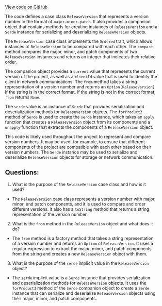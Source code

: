 [View code on GitHub](https://github.com/alephium/alephium/blob/master/protocol/src/main/scala/org/alephium/protocol/model/ReleaseVersion.scala)

The code defines a case class `ReleaseVersion` that represents a version number in the format of `major.minor.patch`. It also provides a companion object that contains methods for creating instances of `ReleaseVersion` and a `Serde` instance for serializing and deserializing `ReleaseVersion` objects.

The `ReleaseVersion` case class implements the `Ordered` trait, which allows instances of `ReleaseVersion` to be compared with each other. The `compare` method compares the major, minor, and patch components of two `ReleaseVersion` instances and returns an integer that indicates their relative order.

The companion object provides a `current` value that represents the current version of the project, as well as a `clientId` value that is used to identify the client in network communications. The `from` method takes a string representation of a version number and returns an `Option[ReleaseVersion]` if the string is in the correct format. If the string is not in the correct format, `from` returns `None`.

The `serde` value is an instance of `Serde` that provides serialization and deserialization methods for `ReleaseVersion` objects. The `forProduct3` method of `Serde` is used to create the `serde` instance, which takes an `apply` function that creates a `ReleaseVersion` object from its components and a `unapply` function that extracts the components of a `ReleaseVersion` object.

This code is likely used throughout the project to represent and compare version numbers. It may be used, for example, to ensure that different components of the project are compatible with each other based on their version numbers. The `Serde` instance may be used to serialize and deserialize `ReleaseVersion` objects for storage or network communication.
## Questions: 
 1. What is the purpose of the `ReleaseVersion` case class and how is it used?
- The `ReleaseVersion` case class represents a version number with major, minor, and patch components, and it is used to compare and order different versions. It also has a `toString` method that returns a string representation of the version number.
2. What is the `from` method in the `ReleaseVersion` object and what does it do?
- The `from` method is a factory method that takes a string representation of a version number and returns an `Option` of `ReleaseVersion`. It uses a regular expression to extract the major, minor, and patch components from the string and creates a new `ReleaseVersion` object with them.
3. What is the purpose of the `serde` implicit value in the `ReleaseVersion` object?
- The `serde` implicit value is a `Serde` instance that provides serialization and deserialization methods for `ReleaseVersion` objects. It uses the `forProduct3` method of the `Serde` companion object to create a `Serde` instance that can serialize and deserialize `ReleaseVersion` objects using their major, minor, and patch components.